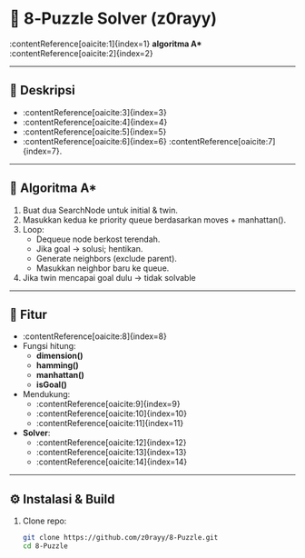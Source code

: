 # 🧩 8‑Puzzle Solver (z0rayy)

:contentReference[oaicite:1]{index=1} **algoritma A\*** :contentReference[oaicite:2]{index=2}

---

## 📘 Deskripsi

- :contentReference[oaicite:3]{index=3}
- :contentReference[oaicite:4]{index=4}
- :contentReference[oaicite:5]{index=5}
- :contentReference[oaicite:6]{index=6} :contentReference[oaicite:7]{index=7}.

---

## 🧠 Algoritma A*

1. Buat dua SearchNode untuk initial & twin.
2. Masukkan kedua ke priority queue berdasarkan moves + manhattan().
3. Loop:
   - Dequeue node berkost terendah.
   - Jika goal → solusi; hentikan.
   - Generate neighbors (exclude parent).
   - Masukkan neighbor baru ke queue.
4. Jika twin mencapai goal dulu → tidak solvable

---

## 🚀 Fitur

- :contentReference[oaicite:8]{index=8}
- Fungsi hitung:
  - **dimension()**
  - **hamming()**
  - **manhattan()**
  - **isGoal()**
- Mendukung:
  - :contentReference[oaicite:9]{index=9}
  - :contentReference[oaicite:10]{index=10}
  - :contentReference[oaicite:11]{index=11}
- **Solver**:
  - :contentReference[oaicite:12]{index=12}
  - :contentReference[oaicite:13]{index=13}
  - :contentReference[oaicite:14]{index=14}

---

## ⚙️ Instalasi & Build

1. Clone repo:
   ```bash
   git clone https://github.com/z0rayy/8-Puzzle.git
   cd 8-Puzzle
